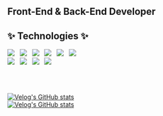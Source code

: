 ## Front-End & Back-End Developer

## ✨ Technologies ✨
<img src="https://img.shields.io/badge/-JavaScript-yellow?style=flat-square&logo=JavaScript&logoColor=white"/></a> &nbsp;
<img src="https://img.shields.io/badge/-React-blue?style=flat-square&logo=React&logoColor=white"/></a> &nbsp;
<img src="https://img.shields.io/badge/-Next.js-white?style=flat-square&logo=Next.js&logoColor=black"/></a> &nbsp;
<img src="https://img.shields.io/badge/-CSS-1572B6?style=flat-square&logo=CSS3&logoColor=white"/></a> &nbsp;
<img src="https://img.shields.io/badge/-HTML5-orange?style=flat-square&logo=HTML5&logoColor=white"/></a> &nbsp;
<img src="https://img.shields.io/badge/-jQuery-white?style=flat-square&logo=jQuery&logoColor=informational"/></a> &nbsp;
<br />
<img src="https://img.shields.io/badge/-Java-informational?style=flat-square&logo=Java&logoColor=white"/></a> &nbsp;
<img src="https://img.shields.io/badge/-Spring-brightgreen?style=flat-square&logo=Spring&logoColor=white"/></a> &nbsp;
<img src="https://img.shields.io/badge/-MySQL-4479A1?style=flat-square&logo=MySQL&logoColor=white"/></a> &nbsp;
<img src="https://img.shields.io/badge/-Oracle-DA1F26?style=flat-square&logo=Oracle&logoColor=white"/></a> &nbsp;

<br />

##
[![Velog's GitHub stats](https://velog-readme-stats.vercel.app/api/badge?name=picpal)](https://velog.io/@picpal) <br />
[![Velog's GitHub stats](https://velog-readme-stats.vercel.app/api?name=picpal)](https://velog.io/@picpal/%EC%BD%94%EB%93%9C%EC%97%90-eslint-prettier-%EC%9E%90%EB%8F%99-%EC%A0%81%EC%9A%A9%ED%95%98%EA%B8%B0-%EA%B7%BC%EB%8C%80-%EC%9D%B4%EC%A0%9C-github-%EC%BB%A4%EB%B0%8B-%EC%B2%B4%ED%81%AC%EA%B9%8C%EC%A7%80-%EA%B3%81%EB%93%A4%EC%9D%B8)

